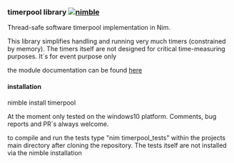 ### timerpool library [![nimble](https://raw.githubusercontent.com/yglukhov/nimble-tag/master/nimble.png)](https://github.com/yglukhov/nimble-tag)
Thread-safe software timerpool implementation in Nim.

This library simplifies handling and running 
very much timers (constrained by memory).
The timers itself are not designed for 
critical time-measuring purposes. It´s for 
event purpose only

the module documentation can be found [here](https://mikra01.github.io/timerpool/timerpool.html) 

#### installation
nimble install timerpool

At the moment only tested on the windows10 platform.
Comments, bug reports and PR´s always welcome.

to compile and run the tests type
"nim timerpool_tests" within the projects main directory after cloning the repository. The tests
itself are not installed via the nimble installation


